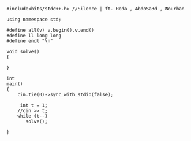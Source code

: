 	#include<bits/stdc++.h> //Silence | ft. Reda , AbdoSa3d , Nourhan  
	  
	using namespace std;
	
	#define all(v) v.begin(),v.end()  
	#define ll long long  
	#define endl "\n"  
	  
	void solve()  
	{  
	  
	}  
	  
	int  
	main()  
	{    
		cin.tie(0)->sync_with_stdio(false);
		
		 int t = 1;  
	    //cin >> t;  
	    while (t--)  
	       solve();  
	  
	}